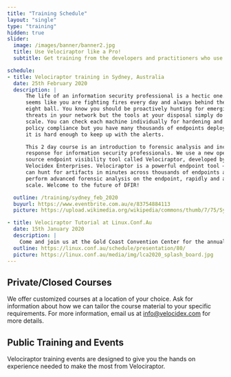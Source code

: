 ```yaml
---
title: "Training Schedule"
layout: "single"
type: "training"
hidden: true
slider:
  image: /images/banner/banner2.jpg
  title: Use Velociraptor like a Pro!
  subtitle: Get training from the developers and practitioners who use Velociraptor every day to dig deeper!

schedule:
- title: Velociraptor training in Sydney, Australia
  date: 25th February 2020
  description: |
      The life of an information security professional is a hectic one. It
      seems like you are fighting fires every day and always behind the
      eight ball. You know you should be proactively hunting for emerging
      threats in your network but the tools at your disposal simply do not
      scale. You can check each machine individually for hardening and
      policy compliance but you have many thousands of endpoints deployed,
      it is hard enough to keep up with the alerts.

      This 2 day course is an introduction to forensic analysis and incident
      response for information security professionals. We use a new open
      source endpoint visibility tool called Velociraptor, developed by
      Velocidex Enterprises. Velociraptor is a powerful endpoint tool – you
      can hunt for artifacts in minutes across thousands of endpoints and
      perform advanced forensic analysis on the endpoint, rapidly and at
      scale. Welcome to the future of DFIR!

  outline: /training/sydney_feb_2020
  buyurl: https://www.eventbrite.com.au/e/83754884113
  picture: https://upload.wikimedia.org/wikipedia/commons/thumb/7/75/Sydney_Opera_House%2C_botanic_gardens_1.jpg/1280px-Sydney_Opera_House%2C_botanic_gardens_1.jpg

- title: Velociraptor Tutorial at Linux.Conf.Au
  date: 15th January 2020
  description: |
    Come and join us at the Gold Coast Convention Center for the annual Linux Conference, where we will present a 100 Min introductory tutorial to Velociraptor.
  outline: https://linux.conf.au/schedule/presentation/80/
  picture: https://linux.conf.au/media/img/lca2020_splash_board.jpg
---
```


## Private/Closed Courses

We offer customized courses at a location of your choice. Ask for
information about how we can tailor the course material to your
specific requirements. For more information, email us at
info@velocidex.com for more details.

## Public Training and Events

Velociraptor training events are designed to give you the hands on
experience needed to make the most from Velociraptor.

